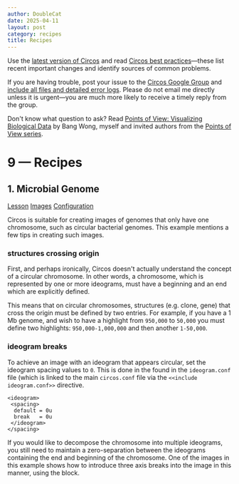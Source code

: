```yaml
---
author: DoubleCat
date: 2025-04-11
layout: post
category: recipes
title: Recipes
---
```


Use the [latest version of Circos](/software/download/circos/) and read
[Circos best
practices](/documentation/tutorials/reference/best_practices/)—these list
recent important changes and identify sources of common problems.

If you are having trouble, post your issue to the [Circos Google
Group](https://groups.google.com/group/circos-data-visualization) and [include
all files and detailed error logs](/support/support/). Please do not email me
directly unless it is urgent—you are much more likely to receive a timely
reply from the group.

Don't know what question to ask? Read [Points of View: Visualizing Biological
Data](https://www.nature.com/nmeth/journal/v9/n12/full/nmeth.2258.html) by
Bang Wong, myself and invited authors from the [Points of View
series](https://mk.bcgsc.ca/pointsofview).

# 9 — Recipes

## 1\. Microbial Genome

[Lesson](/documentation/tutorials/recipes/microbial_genomes/lesson)
[Images](/documentation/tutorials/recipes/microbial_genomes/images)
[Configuration](/documentation/tutorials/recipes/microbial_genomes/configuration)

Circos is suitable for creating images of genomes that only have one
chromosome, such as circular bacterial genomes. This example mentions a few
tips in creating such images.

### structures crossing origin

First, and perhaps ironically, Circos doesn't actually understand the concept
of a circular chromosome. In other words, a chromosome, which is represented
by one or more ideograms, must have a beginning and an end which are
explicitly defined.

This means that on circular chromosomes, structures (e.g. clone, gene) that
cross the origin must be defined by two entries. For example, if you have a 1
Mb genome, and wish to have a highlight from `950,000` to `50,000` you must
define two highlights: `950,000-1,000,000` and then another `1-50,000`.

### ideogram breaks

To achieve an image with an ideogram that appears circular, set the ideogram
spacing values to `0`. This is done in the <ideogram><spacing> found in the
`ideogram.conf` file (which is linked to the main `circos.conf` file via the
`<<include ideogram.conf>>` directive.

    
    
    <ideogram>
     <spacing>
      default = 0u
      break   = 0u
     </ideogram>
    </spacing>
    

If you would like to decompose the chromosome into multiple ideograms, you
still need to maintain a zero-separation between the ideograms containing the
end and beginning of the chromosome. One of the images in this example shows
how to introduce three axis breaks into the image in this manner, using the
<pairwise> block.

